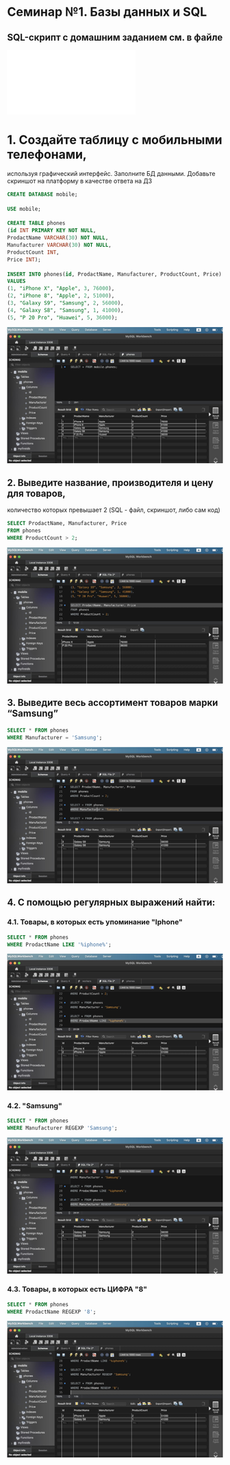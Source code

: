 # Семинар №1. Базы данных и SQL

## SQL-скрипт с домашним заданием см. в файле

![hw01.sql](./hw01.sql)

# 1. Создайте таблицу с мобильными телефонами,

используя графический интерфейс. Заполните БД данными. Добавьте скриншот на платформу в качестве ответа на ДЗ

```sql
CREATE DATABASE mobile;

USE mobile;

CREATE TABLE phones
(id INT PRIMARY KEY NOT NULL,
ProdactName VARCHAR(30) NOT NULL,
Manufacturer VARCHAR(30) NOT NULL,
ProductCount INT,
Price INT);

INSERT INTO phones(id, ProdactName, Manufacturer, ProductCount, Price)
VALUES
(1, "iPhone X", "Apple", 3, 76000),
(2, "iPhone 8", "Apple", 2, 51000),
(3, "Galaxy S9", "Samsung", 2, 56000),
(4, "Galaxy S8", "Samsung", 1, 41000),
(5, "P 20 Pro", "Huawei", 5, 36000);
```

![table.jpg](./img/table.jpg)

## 2. Выведите название, производителя и цену для товаров,

количество которых превышает 2 (SQL - файл, скриншот, либо сам код)

```sql
SELECT ProdactName, Manufacturer, Price
FROM phones
WHERE ProductCount > 2;
```

![more_2.jpg](./img/more_2.jpg)

## 3. Выведите весь ассортимент товаров марки “Samsung”

```sql
SELECT * FROM phones
WHERE Manufacturer = 'Samsung';
```

![samsung_equil.jpg](./img/samsung_equil.jpg)

## 4. С помощью регулярных выражений найти:

### 4.1. Товары, в которых есть упоминание "Iphone"

```sql
SELECT * FROM phones
WHERE ProdactName LIKE '%iphone%';
```

![iphone.jpg](./img/iphone.jpg)

### 4.2. "Samsung"

```sql
SELECT * FROM phones
WHERE Manufacturer REGEXP 'Samsung';
```

![samsung.jpg](./img/samsung.jpg)

### 4.3. Товары, в которых есть ЦИФРА "8"

```sql
SELECT * FROM phones
WHERE ProdactName REGEXP '8';
```

![8.jpg](./img/8.jpg)
